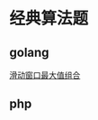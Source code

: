 # 经典算法题
## golang
<p><a href="https://github.com/chenyu8876/classic-algorithm/blob/main/golang/SlidingWindowMaxValueGroup.md">滑动窗口最大值组合</a></p>


## php
